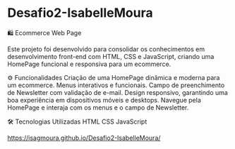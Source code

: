 # Desafio2-IsabelleMoura
🛍️ Ecommerce Web Page

Este projeto foi desenvolvido para consolidar os conhecimentos em desenvolvimento front-end com HTML, CSS e JavaScript, criando uma HomePage funcional e responsiva para um ecommerce.

⚙️ Funcionalidades
Criação de uma HomePage dinâmica e moderna para um ecommerce.
Menus interativos e funcionais.
Campo de preenchimento de Newsletter com validação de e-mail.
Design responsivo, garantindo uma boa experiência em dispositivos móveis e desktops.
Navegue pela HomePage e interaja com os menus e o campo de Newsletter.

🛠 Tecnologias Utilizadas
HTML
CSS
JavaScript

https://isagmoura.github.io/Desafio2-IsabelleMoura/
